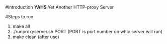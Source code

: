 #introduction
**YAHS** Yet Another HTTP-proxy Server

#Steps to run
1) make all
2) ./runproxyserver.sh PORT
(PORT is port number on whic server will run)
3) make clean (after use)
